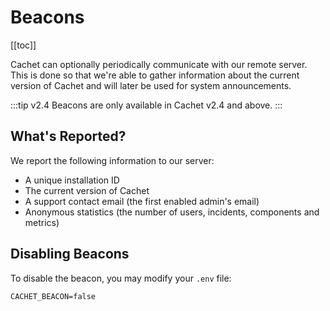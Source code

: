 # Beacons

[[toc]]

Cachet can optionally periodically communicate with our remote server. This is done so that we're able to gather information about the current version of Cachet and will later be used for system announcements.

:::tip v2.4
Beacons are only available in Cachet v2.4 and above.
:::

## What's Reported?

We report the following information to our server:

- A unique installation ID
- The current version of Cachet
- A support contact email (the first enabled admin's email)
- Anonymous statistics (the number of users, incidents, components and metrics)

## Disabling Beacons

To disable the beacon, you may modify your `.env` file:

```dotenv
CACHET_BEACON=false
```
